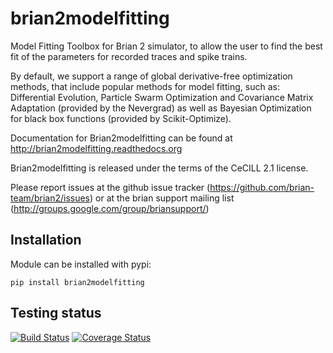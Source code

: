 brian2modelfitting
==================


Model Fitting Toolbox for Brian 2 simulator, to allow the user to find the best fit of the parameters for recorded traces and spike trains.

By default, we support a range of global derivative-free optimization methods, that include popular methods for model fitting, such as: Differential Evolution, Particle Swarm Optimization and Covariance Matrix Adaptation (provided by the Nevergrad) as well as Bayesian Optimization for black box functions (provided by Scikit-Optimize).

Documentation for Brian2modelfitting can be found at http://brian2modelfitting.readthedocs.org

Brian2modelfitting is released under the terms of the CeCILL 2.1 license.

Please report issues at the github issue tracker (https://github.com/brian-team/brian2/issues) or at the brian support mailing list (http://groups.google.com/group/briansupport/)


Installation
------------
Module can be installed with pypi:
```
pip install brian2modelfitting
```


Testing status
--------------
[![Build Status](https://travis-ci.org/brian-team/brian2modelfitting.svg?branch=master)](https://travis-ci.org/brian-team/brian2modelfitting) 
[![Coverage Status](https://coveralls.io/repos/github/brian-team/brian2modelfitting/badge.svg?branch=dev)](https://coveralls.io/github/brian-team/brian2modelfitting?branch=dev)

